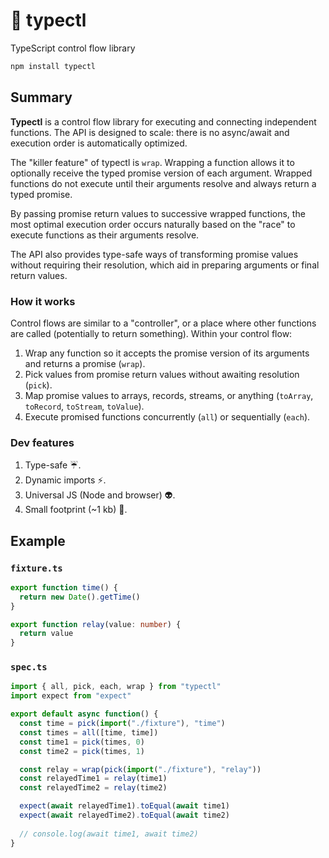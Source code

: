 # 🚰 typectl

TypeScript control flow library

```bash
npm install typectl
```

## Summary

**Typectl** is a control flow library for executing and connecting independent functions. The API is designed to scale: there is no async/await and execution order is automatically optimized.

The "killer feature" of typectl is `wrap`. Wrapping a function allows it to optionally receive the typed promise version of each argument. Wrapped functions do not execute until their arguments resolve and always return a typed promise.

By passing promise return values to successive wrapped functions, the most optimal execution order occurs naturally based on the "race" to execute functions as their arguments resolve.

The API also provides type-safe ways of transforming promise values without requiring their resolution, which aid in preparing arguments or final return values.

### How it works

Control flows are similar to a "controller", or a place where other functions are called (potentially to return something). Within your control flow:

1. Wrap any function so it accepts the promise version of its arguments and returns a promise (`wrap`).
2. Pick values from promise return values without awaiting resolution (`pick`).
3. Map promise values to arrays, records, streams, or anything (`toArray`, `toRecord`, `toStream`, `toValue`).
4. Execute promised functions concurrently (`all`) or sequentially (`each`).

### Dev features

1. Type-safe ☔.
2. Dynamic imports ⚡.
3. Universal JS (Node and browser) 👽.
4. Small footprint (~1 kb) 👣.

## Example

### `fixture.ts`

```typescript
export function time() {
  return new Date().getTime()
}

export function relay(value: number) {
  return value
}
```

### `spec.ts`

```typescript
import { all, pick, each, wrap } from "typectl"
import expect from "expect"

export default async function() {
  const time = pick(import("./fixture"), "time")
  const times = all([time, time])
  const time1 = pick(times, 0)
  const time2 = pick(times, 1)

  const relay = wrap(pick(import("./fixture"), "relay"))
  const relayedTime1 = relay(time1)
  const relayedTime2 = relay(time2)

  expect(await relayedTime1).toEqual(await time1)
  expect(await relayedTime2).toEqual(await time2)
  
  // console.log(await time1, await time2)
}
```